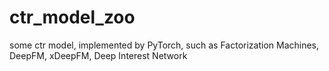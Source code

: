 # ctr_model_zoo
some ctr model, implemented by PyTorch, such as Factorization Machines, DeepFM, xDeepFM, Deep Interest Network
